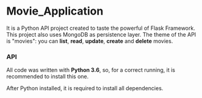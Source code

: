 # Movie_Application

It is a Python API project created to taste the powerful of Flask Framework. This project also uses MongoDB as persistence layer. The theme of the API is "movies": you can **list**, **read**, **update**, **create** and **delete** movies.

### API
All code was written with **Python 3.6**, so, for a correct running, it is recommended to install this one.

After Python installed, it is required to install all dependencies.
